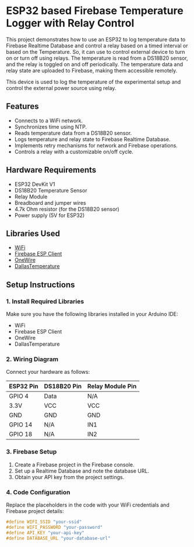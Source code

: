 # ESP32 based Firebase Temperature Logger with Relay Control

This project demonstrates how to use an ESP32 to log temperature data to Firebase Realtime Database and control a relay based on a timed interval or based on the Temperature. So, it can use to control external device to turn on or turn off using relays. The temperature is read from a DS18B20 sensor, and the relay is toggled on and off periodically. The temperature data and relay state are uploaded to Firebase, making them accessible remotely.

This device is used to log the temperature of the experimental setup and control the external power source using relay.

## Features

- Connects to a WiFi network.
- Synchronizes time using NTP.
- Reads temperature data from a DS18B20 sensor.
- Logs temperature and relay state to Firebase Realtime Database.
- Implements retry mechanisms for network and Firebase operations.
- Controls a relay with a customizable on/off cycle.

## Hardware Requirements

- ESP32 DevKit V1
- DS18B20 Temperature Sensor
- Relay Module
- Breadboard and jumper wires
- 4.7k Ohm resistor (for the DS18B20 sensor)
- Power supply (5V for ESP32)

## Libraries Used

- [WiFi](https://github.com/espressif/arduino-esp32)
- [Firebase ESP Client](https://github.com/mobizt/Firebase-ESP-Client)
- [OneWire](https://github.com/PaulStoffregen/OneWire)
- [DallasTemperature](https://github.com/milesburton/Arduino-Temperature-Control-Library)

## Setup Instructions

### 1. Install Required Libraries

Make sure you have the following libraries installed in your Arduino IDE:

- WiFi
- Firebase ESP Client
- OneWire
- DallasTemperature

### 2. Wiring Diagram

Connect your hardware as follows:

| ESP32 Pin | DS18B20 Pin | Relay Module Pin |
| --------- | ----------- | ---------------- |
| GPIO 4    | Data        | N/A              |
| 3.3V      | VCC         | VCC              |
| GND       | GND         | GND              |
| GPIO 14   | N/A         | IN1              |
| GPIO 18   | N/A         | IN2              |

### 3. Firebase Setup

1. Create a Firebase project in the Firebase console.
2. Set up a Realtime Database and note the database URL.
3. Obtain your API key from the project settings.

### 4. Code Configuration

Replace the placeholders in the code with your WiFi credentials and Firebase project details:

```cpp
#define WIFI_SSID "your-ssid"
#define WIFI_PASSWORD "your-password"
#define API_KEY "your-api-key"
#define DATABASE_URL "your-database-url"
```
